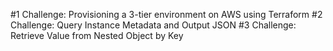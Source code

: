 #1 Challenge: Provisioning a 3-tier environment on AWS using Terraform
#2 Challenge: Query Instance Metadata and Output JSON
#3 Challenge: Retrieve Value from Nested Object by Key
